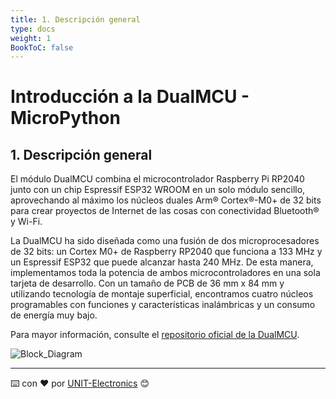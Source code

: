```yaml
---
title: 1. Descripción general
type: docs
weight: 1
BookToC: false
---
```


<!-- # 8-bit enhanced USB microcontroller CH559 -->
# Introducción a la DualMCU - MicroPython 

## 1. Descripción general
El módulo DualMCU combina el microcontrolador Raspberry Pi RP2040 junto con un chip Espressif ESP32 WROOM en un solo módulo sencillo, aprovechando al máximo los núcleos duales Arm® Cortex®-M0+ de 32 bits para crear proyectos de Internet de las cosas con conectividad Bluetooth® y Wi-Fi.

La DualMCU ha sido diseñada como una fusión de dos microprocesadores de 32 bits: un Cortex M0+ de Raspberry RP2040 que funciona a 133 MHz y un Espressif ESP32 que puede alcanzar hasta 240 MHz. De esta manera, implementamos toda la potencia de ambos microcontroladores en una sola tarjeta de desarrollo. Con un tamaño de PCB de 36 mm x 84 mm y utilizando tecnología de montaje superficial, encontramos cuatro núcleos programables con funciones y características inalámbricas y un consumo de energía muy bajo.

Para mayor información, consulte el [repositorio oficial de la DualMCU](https://github.com/UNIT-Electronics/DualMCU).


![Block_Diagram](/docs/1-Micropython/images/EU0002-DUALMCU_V3.1.2.jpg "Block Diagram")

---
⌨️ con ❤️ por [UNIT-Electronics](https://github.com/UNIT-Electronics) 😊